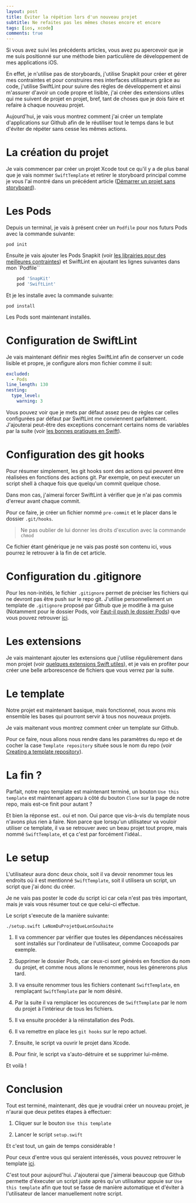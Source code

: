 ```yaml
---
layout: post
title: Éviter la répétion lors d'un nouveau projet
subtitle: Ne refaites pas les mêmes choses encore et encore
tags: [ios, xcode]
comments: true
---
```


Si vous avez suivi les précédents articles, vous avez pu apercevoir que je me suis positionné sur une méthode bien particulière de développement de mes applications iOS.

En effet, je n'utilise pas de storyboards, j'utilise Snapkit pour créer et gérer mes contraintes et pour construires mes interfaces utilisateurs grâce au code, j'utilise SwiftLint pour suivre des règles de développement et ainsi m'assurer d'avoir un code propre et lisible, j'ai créer des extensions utiles qui me suivent de projet en projet, bref, tant de choses que je dois faire et refaire à chaque nouveau projet.

Aujourd'hui, je vais vous montrez comment j'ai créer un template d'applications sur Github afin de le réutiliser tout le temps dans le but d'éviter de répéter sans cesse les mêmes actions.

# La création du projet

Je vais commencer par créer un projet Xcode tout ce qu'il y a de plus banal que je vais nommer `SwiftTemplate` et retirer le storyboard principal comme je vous l'ai montré dans un précédent article ([Démarrer un projet sans storyboard](https://sonnyfournier.github.io/blog/2020-06-23-how-to-no-storyboards/)).

# Les Pods

Depuis un terminal, je vais à présent créer un `Podfile` pour nos futurs Pods avec la commande suivante:

```shell
pod init
```

Ensuite je vais ajouter les Pods Snapkit (voir [les librairies pour des meilleures contraintes](https://sonnyfournier.github.io/blog/2020-06-24-libs-for-constraints/)) et SwiftLint en ajoutant les lignes suivantes dans mon `Podfile``

```ruby
    pod 'SnapKit'
    pod 'SwiftLint' 
```

Et je les installe avec la commande suivante:

```shell
pod install
```

Les Pods sont maintenant installés.

# Configuration de SwiftLint

Je vais maintenant définir mes règles SwiftLint afin de conserver un code lisible et propre, je configure alors mon fichier comme il suit:

```yml
excluded:
  - Pods
line_length: 130
nesting:
  type_level:
    warning: 3
```

Vous pouvez voir que je mets par défaut assez peu de règles car celles configurées par défaut par SwiftLint me conviennent parfaitement. J'ajouterai peut-être des exceptions concernant certains noms de variables par la suite (voir [les bonnes pratiques en Swift](https://sonnyfournier.github.io/blog/2020-06-25-swift-best-practices/)).

# Configuration des git hooks

Pour résumer simplement, les git hooks sont des actions qui peuvent être réalisées en fonctions des actions git. Par exemple, on peut executer un script shell à chaque fois que quelqu'un commit quelque chose.

Dans mon cas, j'aimerai forcer SwiftLint à vérifier que je n'ai pas commis d'erreur avant chaque commit.

Pour ce faire, je créer un fichier nommé `pre-commit` et le placer dans le dossier `.git/hooks`.

> Ne pas oublier de lui donner les droits d'excution avec la commande `chmod`

Ce fichier étant générique je ne vais pas posté son contenu ici, vous pourrez le retrouver à la fin de cet article.

# Configuration du .gitignore

Pour les non-initiés, le fichier `.gitignore` permet de préciser les fichiers qui ne devront pas être push sur le repo git. J'utilise personnellement un template de `.gitignore` proposé par Github que je modifie à ma guise (Notamment pour le dossier Pods, voir [Faut-il push le dossier Pods](https://sonnyfournier.github.io/blog/2020-06-27-pods-or-not-pods/)) que vous pouvez retrouver [ici](https://github.com/github/gitignore/blob/master/Swift.gitignore).

# Les extensions

Je vais maintenant ajouter les extensions que j'utilise régulièrement dans mon projet (voir [quelques extensions Swift utiles](https://sonnyfournier.github.io/blog/2020-06-26-usefull-swift-extensions/)), et je vais en profiter pour créer une belle arborescence de fichiers que vous verrez par la suite.

# Le template

Notre projet est maintenant basique, mais fonctionnel, nous avons mis ensemble les bases qui pourront servir à tous nos nouveaux projets.

Je vais maitenant vous montrez comment créer un template sur Github.

Pour ce faire, nous allons nous rendre dans les paramètres du repo et de cocher la case `Template repository` située sous le nom du repo (voir [Creating a template repository](https://docs.github.com/en/github/creating-cloning-and-archiving-repositories/creating-a-template-repository)).

# La fin ?

Parfait, notre repo template est maintenant terminé, un bouton `Use this template` est maintenant apparu à côté du bouton `Clone` sur la page de notre repo, mais est-ce finit pour autant ?

Et bien la réponse est.. oui et non. Oui parce que vis-à-vis du template nous n'avons plus rien à faire. Non parce que lorsqu'un utilisateur va vouloir utiliser ce template, il va se retrouver avec un beau projet tout propre, mais nommé `SwiftTemplate`, et ça c'est par forcément l'idéal..

# Le setup

L'utilisateur aura donc deux choix, soit il va devoir renommer tous les endroits où il est mentionné `SwiftTemplate`, soit il utilisera un script, un script que j'ai donc du créer.

Je ne vais pas poster le code du script ici car cela n'est pas très important, mais je vais vous résumer tout ce que celui-ci effectue.

Le script s'execute de la manière suivante:

```shell
./setup.swift LeNomDuProjetQueLonSouhaite
```

1. Il va commencer par vérifier que toutes les dépendances nécéssaires sont installés sur l'ordinateur de l'utilisateur, comme Cocoapods par exemple.

2. Supprimer le dossier Pods, car ceux-ci sont générés en fonction du nom du projet, et comme nous allons le renommer, nous les génererons plus tard.

3. Il va ensuite renommer tous les fichiers contenant `SwiftTemplate`, en remplaçant `SwiftTemplate` par le nom désiré.

4. Par la suite il va remplacer les occurences de `SwiftTemplate` par le nom du projet à l'intérieur de tous les fichiers.

5. Il va ensuite procéder à la réinstallation des Pods.

6. Il va remettre en place les `git hooks` sur le repo actuel.

7. Ensuite, le script va ouvrir le projet dans Xcode.

8. Pour finir, le script va s'auto-détruire et se supprimer lui-même.

Et voilà !

# Conclusion

Tout est terminé, maintenant, dès que je voudrai créer un nouveau projet, je n'aurai que deux petites étapes à effectuer:

1. Cliquer sur le bouton `Use this template`

2. Lancer le script `setup.swift`

Et c'est tout, un gain de temps considérable !

Pour ceux d'entre vous qui seraient interéssés, vous pouvez retrouver le template [ici](https://github.com/sonnyfournier/SwiftTemplate).

C'est tout pour aujourd'hui. J'ajouterai que j'aimerai beaucoup que Github permette d'éxecuter un script juste après qu'un utilisateur appuie sur `Use this template` afin que tout se fasse de manière automatique et d'éviter à l'utilisateur de lancer manuellement notre script.